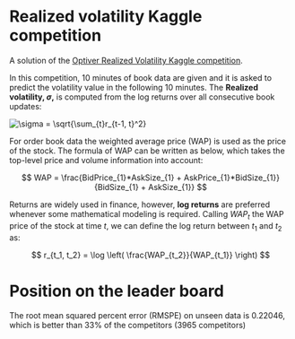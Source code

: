 # Realized volatility Kaggle competition

A solution of the [Optiver Realized Volatility Kaggle competition](https://www.kaggle.com/c/optiver-realized-volatility-prediction/data).

In this competition, 10 minutes of book data are given and it is asked to predict the volatility value in the following 10 minutes. The **Realized volatility, $\sigma$,** is computed from the log returns over all consecutive book updates:

<img src="https://latex.codecogs.com/svg.latex?\sigma&space;=&space;\sqrt{\sum_{t}r_{t-1,&space;t}^2}" title="\sigma = \sqrt{\sum_{t}r_{t-1, t}^2}" /></a>

For order book data the weighted average price (WAP) is used as the price of the stock. The formula of WAP can be written as below, which takes the top-level price and volume information into account:

$$ WAP = \frac{BidPrice_{1}*AskSize_{1} + AskPrice_{1}*BidSize_{1}}{BidSize_{1} + AskSize_{1}} $$

Returns are widely used in finance, however, **log returns** are preferred whenever some mathematical modeling is required. Calling $WAP_t$ the WAP price of the stock at time $t$, we can define the log return between $t_1$ and $t_2$ as:

$$
r_{t_1, t_2} = \log \left( \frac{WAP_{t_2}}{WAP_{t_1}} \right)
$$

# Position on the leader board

The root mean squared percent error (RMSPE) on unseen data is 0.22046, which is better than 33\% of the competitors (3965 competitors)